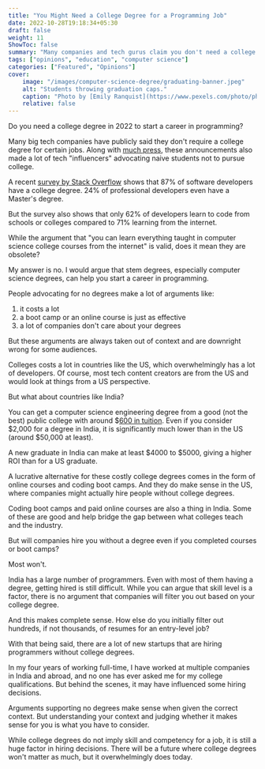 ```yaml
---
title: "You Might Need a College Degree for a Programming Job"
date: 2022-10-28T19:18:34+05:30
draft: false
weight: 11
ShowToc: false
summary: "Many companies and tech gurus claim you don't need a college degree for a programming job. But here's why you might want to get one regardless."
tags: ["opinions", "education", "computer science"]
categories: ["Featured", "Opinions"]
cover:
    image: "/images/computer-science-degree/graduating-banner.jpeg"
    alt: "Students throwing graduation caps."
    caption: "Photo by [Emily Ranquist](https://www.pexels.com/photo/photography-of-people-graduating-1205651/)"
    relative: false
---
```


Do you need a college degree in 2022 to start a career in programming?

Many big tech companies have publicly said they don't require a college degree for certain jobs. Along with [much press](https://www.cnbc.com/2018/08/16/15-companies-that-no-longer-require-employees-to-have-a-college-degree.html), these announcements also made a lot of tech "influencers" advocating naive students not to pursue college.

A recent [survey by Stack Overflow](https://survey.stackoverflow.co/2022/) shows that 87% of software developers have a college degree. 24% of professional developers even have a Master's degree.

But the survey also shows that only 62% of developers learn to code from schools or colleges compared to 71% learning from the internet.

While the argument that "you can learn everything taught in computer science college courses from the internet" is valid, does it mean they are obsolete?

My answer is no. I would argue that stem degrees, especially computer science degrees, can help you start a career in programming.

People advocating for no degrees make a lot of arguments like:

1. it costs a lot
2. a boot camp or an online course is just as effective
3. a lot of companies don't care about your degrees

But these arguments are always taken out of context and are downright wrong for some audiences.

Colleges costs a lot in countries like the US, which overwhelmingly has a lot of developers. Of course, most tech content creators are from the US and would look at things from a US perspective.

But what about countries like India?

You can get a computer science engineering degree from a good (not the best) public college with around $[600 in tuition](https://www.shiksha.com/college/government-engineering-college-thrissur-52578). Even if you consider $2,000 for a degree in India, it is significantly much lower than in the US (around $50,000 at least).

A new graduate in India can make at least $4000 to $5000, giving a higher ROI than for a US graduate.

A lucrative alternative for these costly college degrees comes in the form of online courses and coding boot camps. And they do make sense in the US, where companies might actually hire people without college degrees.

Coding boot camps and paid online courses are also a thing in India. Some of these are good and help bridge the gap between what colleges teach and the industry.

But will companies hire you without a degree even if you completed courses or boot camps?

Most won't.

India has a large number of programmers. Even with most of them having a degree, getting hired is still difficult. While you can argue that skill level is a factor, there is no argument that companies will filter you out based on your college degree.

And this makes complete sense. How else do you initially filter out hundreds, if not thousands, of resumes for an entry-level job?

With that being said, there are a lot of new startups that are hiring programmers without college degrees.

In my four years of working full-time, I have worked at multiple companies in India and abroad, and no one has ever asked me for my college qualifications. But behind the scenes, it may have influenced some hiring decisions.

Arguments supporting no degrees make sense when given the correct context. But understanding your context and judging whether it makes sense for you is what you have to consider.

While college degrees do not imply skill and competency for a job, it is still a huge factor in hiring decisions. There will be a future where college degrees won't matter as much, but it overwhelmingly does today.
